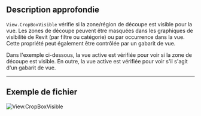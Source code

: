 ## Description approfondie
`View.CropBoxVisible` vérifie si la zone/région de découpe est visible pour la vue. Les zones de découpe peuvent être masquées dans les graphiques de visibilité de Revit (par filtre ou catégorie) ou par occurrence dans la vue. Cette propriété peut également être contrôlée par un gabarit de vue.

Dans l'exemple ci-dessous, la vue active est vérifiée pour voir si la zone de découpe est visible. En outre, la vue active est vérifiée pour voir s'il s'agit d'un gabarit de vue.
___
## Exemple de fichier

![View.CropBoxVisible](./Revit.Elements.Views.View.CropBoxVisible_img.jpg)
